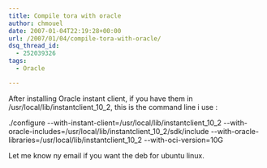 ```yaml
---
title: Compile tora with oracle
author: chmouel
date: 2007-01-04T22:19:28+00:00
url: /2007/01/04/compile-tora-with-oracle/
dsq_thread_id:
  - 252039326
tags:
  - Oracle

---
```

After installing Oracle instant client, if you have them in /usr/local/lib/instantclient\_10\_2, this is the command line i use :

./configure --with-instant-client=/usr/local/lib/instantclient\_10\_2 --with-oracle-includes=/usr/local/lib/instantclient\_10\_2/sdk/include --with-oracle-libraries=/usr/local/lib/instantclient\_10\_2 --with-oci-version=10G

Let me know ny email if you want the deb for ubuntu linux.